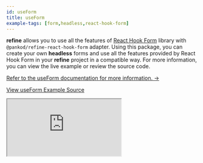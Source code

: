 ```yaml
---
id: useForm
title: useForm
example-tags: [form,headless,react-hook-form]
---
```


**refine** allows you to use all the features of [React Hook Form](https://react-hook-form.com/) library with `@pankod/refine-react-hook-form` adapter. Using this package, you can create your own **headless** forms and use all the features provided by React Hook Form in your **refine** project in a compatible way. For more information, you can view the live example or review the source code.

[Refer to the useForm documentation for more information. →](/packages/documentation/react-hook-form/useForm.md)

[View useForm Example Source](https://github.com/refinedev/refine/tree/master/examples/form-react-hook-form-use-form)

<iframe loading="lazy" src="https://stackblitz.com/github/refinedev/refine/tree/master/examples/form-react-hook-form-use-form?embed=1&view=preview&theme=dark&preset=node&ctl=1"
    style={{width: "100%", height:"80vh", border: "0px", borderRadius: "8px", overflow:"hidden"}}
    title="refine-react-hook-form-example"
></iframe>
